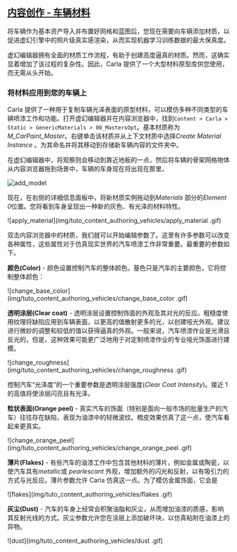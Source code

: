 ## [内容创作 - 车辆材料](https://carla.readthedocs.io/en/latest/tuto_content_authoring_vehicles_materials/) 

将车辆作为基本资产导入并布置好网格和蓝图后，您现在需要向车辆添加材质，以促进虚幻引擎中的照片级真实感渲染，从而实现机器学习训练数据的最大保真度。

虚幻编辑器拥有全面的材质工作流程，有助于创建高度逼真的材质。然而，这确实显着增加了该过程的复杂性。因此，Carla 提供了一个大型材料原型库供您使用，而无需从头开始。

### 将材料应用到您的车辆上

Carla 提供了一种用于复制车辆光泽表面的原型材料，可以模仿多种不同类型的车辆喷漆工作和功能。打开虚幻编辑器并在内容浏览器中，找到`Content > Carla > Static > GenericMaterials > 00_MastersOpt`。基本材质称为*M_CarPaint_Master*。右键单击该材质并从上下文材质中选择*Create Material Instance*  。为其命名并将其移动到存储新车辆内容的文件夹中。

在虚幻编辑器中，将观察则会移动到靠近地板的一点，然后将车辆的骨架网格物体从内容浏览器拖到场景中，车辆的车身现在将出现在那里。

![add_model](img/tuto_content_authoring_vehicles/add_model.gif)

现在，在右侧的详细信息面板中，将新材质实例拖动到*Materials* 部分的*Element 0*位置。您将看到车身呈现出一种新的灰色、有光泽的材料特性。

![apply_material](img/tuto_content_authoring_vehicles/apply_material
.gif)

双击内容浏览器中的材质，我们就可以开始编辑参数了。这里有许多参数可以改变各种属性，这些属性对于仿真现实世界的汽车喷漆工作非常重要。最重要的参数如下。



__颜色(Color)__ - 颜色设置控制汽车的整体颜色。基色只是汽车的主要颜色，它将控制整体颜色：

![change_base_color](img/tuto_content_authoring_vehicles/change_base_color
.gif)

__透明涂层(Clear coat)__ - 透明涂层设置控制饰面的外观及其对光的反应。粗糙度使用纹理将缺陷应用到车辆表面，以更高的值散射更多的光，以创建哑光外观。建议进行微妙的调整和较低的值以获得逼真的外观。一般来说，汽车喷漆作业是光滑且反光的，但是，这种效果可能更广泛地用于对定制喷漆作业的专业哑光饰面进行建模。

![change_roughness](img/tuto_content_authoring_vehicles/change_roughness
.gif)

控制汽车“光泽度”的一个重要参数是透明涂层强度(*Clear Coat Intensity*)。接近 1 的高值将使涂层闪亮且有光泽。

__粒状表面(Orange peel)__ - 真实汽车的饰面（特别是面向一般市场的批量生产的汽车）往往存在缺陷，表现为油漆中的轻微波纹。橙皮效果仿真了这一点，使汽车看起来更真实。

![change_orange_peel](img/tuto_content_authoring_vehicles/change_orange_peel
.gif)

__薄片(Flakes)__ - 有些汽车的油漆工作中包含其他材料的薄片，例如金属或陶瓷，以使汽车具有*metallic*或 *pearlescant* 外观，增加额外的闪光和反射，以有吸引力的方式与光反应。薄片参数允许 Carla 仿真这一点。为了模仿金属饰面，它会是  

![flakes](img/tuto_content_authoring_vehicles/flakes
.gif)

__灰尘(Dust)__ - 汽车的车身上经常会积聚油脂和灰尘，从而增加油漆的质感，影响其反射光线的方式。灰尘参数允许您在涂层上添加破坏块，以仿真粘附在油漆上的异物。

![dust](img/tuto_content_authoring_vehicles/dust
.gif)

